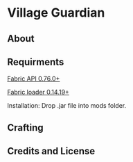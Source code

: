 # Village Guardian

## About

## Requirments
[Fabric API 0.76.0+](https://fabricmc.net/use/installer/)  

[Fabric loader 0.14.19+](https://fabricmc.net/use/installer/)  

Installation: Drop .jar file into mods folder.

## Crafting

## Credits and License
